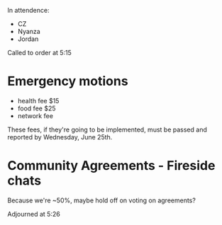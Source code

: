 In attendence:
 - CZ
 - Nyanza
 - Jordan

Called to order at 5:15

# Emergency motions

 - health fee $15
 - food fee $25
 - network fee 

These fees, if they're going to be implemented, must be passed and reported by Wednesday, June 25th.

# Community Agreements - Fireside chats

Because we're ~50%, maybe hold off on voting on agreements?

Adjourned at 5:26
